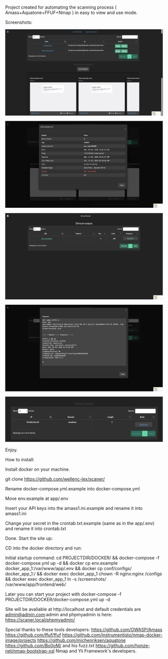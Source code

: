Project created for automating the scanning process ( Amass+Aquatone+FFUF+Nmap ) in easy to view and use mode.

Screenshots:

![Alt text](/images/amass.png?raw=true "Amass output example")

![Alt text](/images/amass2.png?raw=true "Amass output example")

![Alt text](/images/dirscan1.png?raw=true "Dirscan output example")

![Alt text](/images/dirscan2.png?raw=true "Dirscan output example")

![Alt text](/images/vhost.png?raw=true "Vhost output example")

Enjoy.

How to install:

Install docker on your machine.

git clone https://github.com/wellenc-lex/scaner/

Rename docker-compose.yml.example into docker-compose.yml

Move env.example at app/.env

Insert your API keys into the amass1.ini.example and rename it into amass1.ini

Change your secret in the crontab.txt.example (same as in the app/.env) and rename it into crontab.txt

Done. Start the site up:

CD into the docker directory and run:

Initial startup command: cd PROJECTDIR/DOCKER/ && docker-compose -f docker-compose.yml up -d && docker cp env.example docker_app_1:/var/www/app/.env && docker cp conf/configs/ docker_app_1:/ && docker exec docker_app_1 chown -R nginx:nginx /configs && docker exec docker_app_1 ln -s /screenshots/ /var/www/app/frontend/web/

Later you can start your project with docker-compose -f PROJECTDIR/DOCKER/docker-compose.yml up -d

Site will be avaliable at http://localhost and default credentials are admin@admin.com:admin and phpmyadmin is here: https://scaner.local/phpmyadmin/

Special thanks to these tools developers:
https://github.com/OWASP/Amass
https://github.com/ffuf/ffuf
https://github.com/instrumentisto/nmap-docker-image/projects
https://github.com/michenriksen/aquatone
https://github.com/Bo0oM/ and his fuzz.txt 
https://github.com/honze-net/nmap-bootstrap-xsl
Nmap and Yii Framework's developers.


